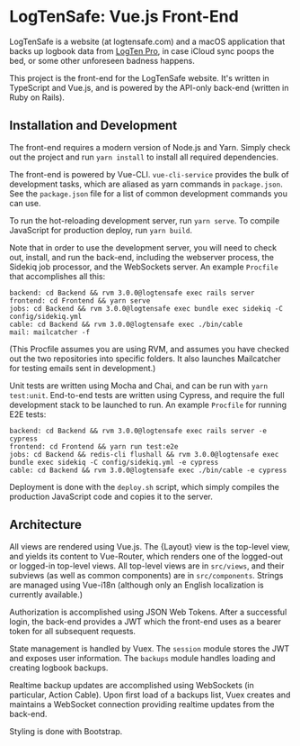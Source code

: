 # LogTenSafe: Vue.js Front-End

LogTenSafe is a website (at logtensafe.com) and a macOS application that backs
up logbook data from [LogTen Pro](https://coradine.com), in case iCloud sync
poops the bed, or some other unforeseen badness happens.

This project is the front-end for the LogTenSafe website. It's written in
TypeScript and Vue.js, and is powered by the API-only back-end (written in Ruby
on Rails).

## Installation and Development

The front-end requires a modern version of Node.js and Yarn. Simply check out
the project and run `yarn install` to install all required dependencies.

The front-end is powered by Vue-CLI. `vue-cli-service` provides the bulk of
development tasks, which are aliased as yarn commands in `package.json`. See
the `package.json` file for a list of common development commands you can use.

To run the hot-reloading development server, run `yarn serve`. To compile
JavaScript for production deploy, run `yarn build`.

Note that in order to use the development server, you will need to check out,
install, and run the back-end, including the webserver process, the Sidekiq
job processor, and the WebSockets server. An example `Procfile` that
accomplishes all this:

```
backend: cd Backend && rvm 3.0.0@logtensafe exec rails server
frontend: cd Frontend && yarn serve
jobs: cd Backend && rvm 3.0.0@logtensafe exec bundle exec sidekiq -C config/sidekiq.yml
cable: cd Backend && rvm 3.0.0@logtensafe exec ./bin/cable
mail: mailcatcher -f
```

(This Procfile assumes you are using RVM, and assumes you have checked out the
two repositories into specific folders. It also launches Mailcatcher for
testing emails sent in development.)

Unit tests are written using Mocha and Chai, and can be run with
`yarn test:unit`. End-to-end tests are written using Cypress, and require the
full development stack to be launched to run. An example `Procfile` for running
E2E tests:

```
backend: cd Backend && rvm 3.0.0@logtensafe exec rails server -e cypress
frontend: cd Frontend && yarn run test:e2e
jobs: cd Backend && redis-cli flushall && rvm 3.0.0@logtensafe exec bundle exec sidekiq -C config/sidekiq.yml -e cypress
cable: cd Backend && rvm 3.0.0@logtensafe exec ./bin/cable -e cypress
```

Deployment is done with the `deploy.sh` script, which simply compiles the
production JavaScript code and copies it to the server.

## Architecture

All views are rendered using Vue.js. The {Layout} view is the top-level view,
and yields its content to Vue-Router, which renders one of the logged-out or
logged-in top-level views. All top-level views are in `src/views`, and their
subviews (as well as common components) are in `src/components`. Strings are
managed using Vue-i18n (although only an English localization is currently
available.)

Authorization is accomplished using JSON Web Tokens. After a successful login,
the back-end provides a JWT which the front-end uses as a bearer token for all
subsequent requests.

State management is handled by Vuex. The `session` module stores the JWT and
exposes user information. The `backups` module handles loading and creating
logbook backups.

Realtime backup updates are accomplished using WebSockets (in particular,
Action Cable). Upon first load of a backups list, Vuex creates and maintains
a WebSocket connection providing realtime updates from the back-end.

Styling is done with Bootstrap.
